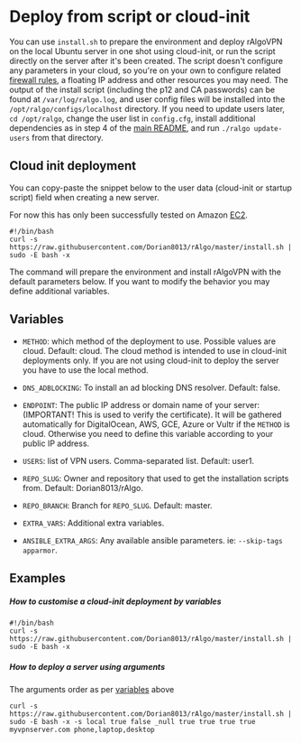 # Deploy from script or cloud-init

You can use `install.sh` to prepare the environment and deploy rAlgoVPN on the local Ubuntu server in one shot using cloud-init, or run the script directly on the server after it's been created. 
The script doesn't configure any parameters in your cloud, so you're on your own to configure related [firewall rules](/docs/firewalls.md), a floating IP address and other resources you may need. The output of the install script (including the p12 and CA passwords) can be found at `/var/log/ralgo.log`, and user config files will be installed into the `/opt/ralgo/configs/localhost` directory. If you need to update users later, `cd /opt/ralgo`, change the user list in `config.cfg`, install additional dependencies as in step 4 of the [main README](https://github.com/Dorian8013/rAlgo/blob/master/README.md), and run `./ralgo update-users` from that directory.

## Cloud init deployment

You can copy-paste the snippet below to the user data (cloud-init or startup script) field when creating a new server. 

For now this has only been successfully tested on Amazon [EC2](https://docs.aws.amazon.com/AWSEC2/latest/UserGuide/user-data.html).

```
#!/bin/bash
curl -s https://raw.githubusercontent.com/Dorian8013/rAlgo/master/install.sh | sudo -E bash -x
```
The command will prepare the environment and install rAlgoVPN with the default parameters below. If you want to modify the behavior you may define additional variables.

## Variables

- `METHOD`: which method of the deployment to use. Possible values are cloud. Default: cloud. The cloud method is intended to use in cloud-init deployments only. If you are not using cloud-init to deploy the server you have to use the local method.

- `DNS_ADBLOCKING`: To install an ad blocking DNS resolver. Default: false.

- `ENDPOINT`: The public IP address or domain name of your server: (IMPORTANT! This is used to verify the certificate). It will be gathered automatically for DigitalOcean, AWS, GCE, Azure or Vultr if the `METHOD` is cloud. Otherwise you need to define this variable according to your public IP address.

- `USERS`: list of VPN users. Comma-separated list. Default: user1.

- `REPO_SLUG`: Owner and repository that used to get the installation scripts from. Default: Dorian8013/rAlgo.

- `REPO_BRANCH`: Branch for `REPO_SLUG`. Default: master.

- `EXTRA_VARS`: Additional extra variables.

- `ANSIBLE_EXTRA_ARGS`: Any available ansible parameters. ie: `--skip-tags apparmor`.

## Examples

##### How to customise a cloud-init deployment by variables

```
#!/bin/bash
curl -s https://raw.githubusercontent.com/Dorian8013/rAlgo/master/install.sh | sudo -E bash -x
```

##### How to deploy a server using arguments

The arguments order as per [variables](#variables) above

```
curl -s https://raw.githubusercontent.com/Dorian8013/rAlgo/master/install.sh | sudo -E bash -x -s local true false _null true true true true myvpnserver.com phone,laptop,desktop
```
